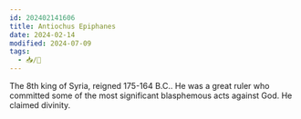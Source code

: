 ```yaml
---
id: 202402141606
title: Antiochus Epiphanes
date: 2024-02-14
modified: 2024-07-09
tags:
  - 📥/🌱
---
```

The 8th king of Syria, reigned 175-164 B.C.. He was a great ruler who committed some of the most significant blasphemous acts against God. He claimed divinity.
